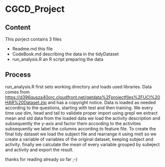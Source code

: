 CGCD_Project
============
## Content
This porject contains 3 files
- Readme.md this file
- CodeBook.md describing the data in the tidyDataset
- run_analysis.R an R script preparing the data

 
## Process
run_analysis.R first sets working directory and loads used libraries.
Data comes from https://d396qusza40orc.cloudfront.net/getdata%2Fprojectfiles%2FUCI%20HAR%20Dataset.zip and has a copyright notice.
Data is loaded as needed according to the questions, starting with test and then training.
We every time use dim, head and tail to validate proper import
using grepl we extract mean and std data from the loaded data
we load the activity description and subsequently the y-axis and factor them according to the activities
subsequently we label the columns according to feature file.
To create the final tidy dataset we load the subject file
and rearrange it using melt so we create a variable of variables of the original dataset, keeping subject and activity.
finally we calculate the mean of every variable grouped by subeject and activity and export the result.

thanks for reading already so far ;-)
